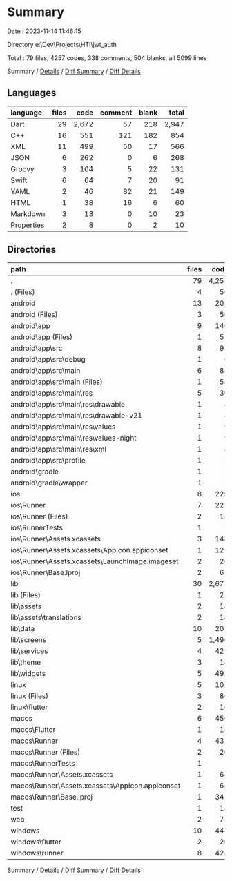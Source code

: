 # Summary

Date : 2023-11-14 11:46:15

Directory e:\\Dev\\Projects\\HTI\\jwt_auth

Total : 79 files,  4257 codes, 338 comments, 504 blanks, all 5099 lines

Summary / [Details](details.md) / [Diff Summary](diff.md) / [Diff Details](diff-details.md)

## Languages
| language | files | code | comment | blank | total |
| :--- | ---: | ---: | ---: | ---: | ---: |
| Dart | 29 | 2,672 | 57 | 218 | 2,947 |
| C++ | 16 | 551 | 121 | 182 | 854 |
| XML | 11 | 499 | 50 | 17 | 566 |
| JSON | 6 | 262 | 0 | 6 | 268 |
| Groovy | 3 | 104 | 5 | 22 | 131 |
| Swift | 6 | 64 | 7 | 20 | 91 |
| YAML | 2 | 46 | 82 | 21 | 149 |
| HTML | 1 | 38 | 16 | 6 | 60 |
| Markdown | 3 | 13 | 0 | 10 | 23 |
| Properties | 2 | 8 | 0 | 2 | 10 |

## Directories
| path | files | code | comment | blank | total |
| :--- | ---: | ---: | ---: | ---: | ---: |
| . | 79 | 4,257 | 338 | 504 | 5,099 |
| . (Files) | 4 | 56 | 82 | 29 | 167 |
| android | 13 | 207 | 53 | 38 | 298 |
| android (Files) | 3 | 56 | 0 | 11 | 67 |
| android\\app | 9 | 146 | 53 | 26 | 225 |
| android\\app (Files) | 1 | 51 | 5 | 12 | 68 |
| android\\app\\src | 8 | 95 | 48 | 14 | 157 |
| android\\app\\src\\debug | 1 | 6 | 4 | 2 | 12 |
| android\\app\\src\\main | 6 | 84 | 40 | 10 | 134 |
| android\\app\\src\\main (Files) | 1 | 54 | 8 | 4 | 66 |
| android\\app\\src\\main\\res | 5 | 30 | 32 | 6 | 68 |
| android\\app\\src\\main\\res\\drawable | 1 | 4 | 7 | 2 | 13 |
| android\\app\\src\\main\\res\\drawable-v21 | 1 | 4 | 7 | 2 | 13 |
| android\\app\\src\\main\\res\\values | 1 | 9 | 9 | 1 | 19 |
| android\\app\\src\\main\\res\\values-night | 1 | 9 | 9 | 1 | 19 |
| android\\app\\src\\main\\res\\xml | 1 | 4 | 0 | 0 | 4 |
| android\\app\\src\\profile | 1 | 5 | 4 | 2 | 11 |
| android\\gradle | 1 | 5 | 0 | 1 | 6 |
| android\\gradle\\wrapper | 1 | 5 | 0 | 1 | 6 |
| ios | 8 | 229 | 4 | 13 | 246 |
| ios\\Runner | 7 | 222 | 2 | 9 | 233 |
| ios\\Runner (Files) | 2 | 13 | 0 | 3 | 16 |
| ios\\RunnerTests | 1 | 7 | 2 | 4 | 13 |
| ios\\Runner\\Assets.xcassets | 3 | 148 | 0 | 4 | 152 |
| ios\\Runner\\Assets.xcassets\\AppIcon.appiconset | 1 | 122 | 0 | 1 | 123 |
| ios\\Runner\\Assets.xcassets\\LaunchImage.imageset | 2 | 26 | 0 | 3 | 29 |
| ios\\Runner\\Base.lproj | 2 | 61 | 2 | 2 | 65 |
| lib | 30 | 2,672 | 47 | 214 | 2,933 |
| lib (Files) | 1 | 22 | 0 | 4 | 26 |
| lib\\assets | 2 | 14 | 0 | 2 | 16 |
| lib\\assets\\translations | 2 | 14 | 0 | 2 | 16 |
| lib\\data | 10 | 207 | 10 | 44 | 261 |
| lib\\screens | 5 | 1,496 | 24 | 78 | 1,598 |
| lib\\services | 4 | 422 | 9 | 56 | 487 |
| lib\\theme | 3 | 18 | 1 | 5 | 24 |
| lib\\widgets | 5 | 493 | 3 | 25 | 521 |
| linux | 5 | 102 | 27 | 38 | 167 |
| linux (Files) | 3 | 86 | 18 | 27 | 131 |
| linux\\flutter | 2 | 16 | 9 | 11 | 36 |
| macos | 6 | 456 | 5 | 16 | 477 |
| macos\\Flutter | 1 | 18 | 3 | 4 | 25 |
| macos\\Runner | 4 | 431 | 0 | 8 | 439 |
| macos\\Runner (Files) | 2 | 20 | 0 | 6 | 26 |
| macos\\RunnerTests | 1 | 7 | 2 | 4 | 13 |
| macos\\Runner\\Assets.xcassets | 1 | 68 | 0 | 1 | 69 |
| macos\\Runner\\Assets.xcassets\\AppIcon.appiconset | 1 | 68 | 0 | 1 | 69 |
| macos\\Runner\\Base.lproj | 1 | 343 | 0 | 1 | 344 |
| test | 1 | 14 | 10 | 6 | 30 |
| web | 2 | 73 | 16 | 7 | 96 |
| windows | 10 | 448 | 94 | 143 | 685 |
| windows\\flutter | 2 | 20 | 9 | 11 | 40 |
| windows\\runner | 8 | 428 | 85 | 132 | 645 |

Summary / [Details](details.md) / [Diff Summary](diff.md) / [Diff Details](diff-details.md)